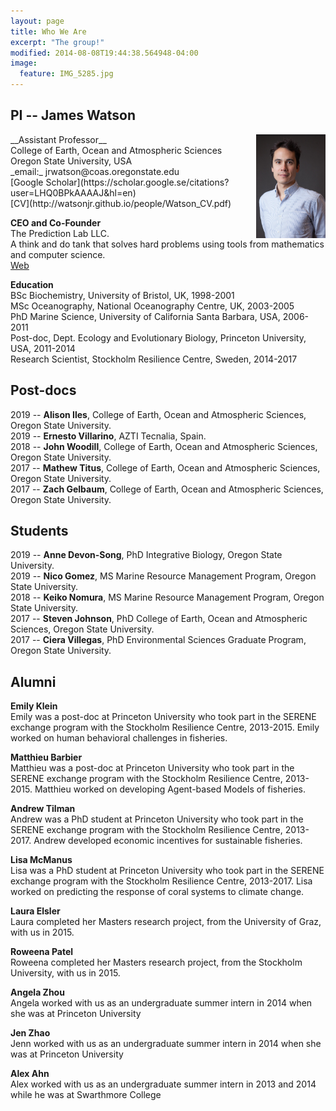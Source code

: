 ```yaml
---
layout: page
title: Who We Are
excerpt: "The group!"
modified: 2014-08-08T19:44:38.564948-04:00
image:
  feature: IMG_5285.jpg
---
```



## PI -- James Watson
<img style="float: right" src="james_watson_lowres_head.jpg" width="22%" />
__Assistant Professor__<br>
College of Earth, Ocean and Atmospheric Sciences<br>
Oregon State University, USA<br>
_email:_ jrwatson@coas.oregonstate.edu<br>
[Google Scholar](https://scholar.google.se/citations?user=LHQ0BPkAAAAJ&hl=en)<br>
[CV](http://watsonjr.github.io/people/Watson_CV.pdf)<br>

__CEO and Co-Founder__<br>
The Prediction Lab LLC.<br>
A think and do tank that solves hard problems using tools from mathematics and computer science.<br>
[Web](https://thepredictionlab.com/)<br>

__Education__<br>
BSc Biochemistry, University of Bristol, UK, 1998-2001<br>
MSc Oceanography, National Oceanography Centre, UK, 2003-2005<br>
PhD Marine Science, University of California Santa Barbara, USA, 2006-2011<br>
Post-doc, Dept. Ecology and Evolutionary Biology, Princeton University, USA, 2011-2014<br>
Research Scientist, Stockholm Resilience Centre, Sweden, 2014-2017<br>

## Post-docs
2019 -- **Alison Iles**, College of Earth, Ocean and Atmospheric Sciences, Oregon State University.<br>
2019 -- **Ernesto Villarino**, AZTI Tecnalia, Spain.<br>
2018 -- **John Woodill**, College of Earth, Ocean and Atmospheric Sciences, Oregon State University.<br>
2017 -- **Mathew Titus**, College of Earth, Ocean and Atmospheric Sciences, Oregon State University.<br>
2017 -- **Zach Gelbaum**, College of Earth, Ocean and Atmospheric Sciences, Oregon State University.<br>

## Students
2019 -- **Anne Devon-Song**, PhD Integrative Biology, Oregon State University. <br>
2019 -- **Nico Gomez**, MS Marine Resource Management Program, Oregon State University. <br>
2018 -- **Keiko Nomura**, MS Marine Resource Management Program, Oregon State University. <br>
2017 -- **Steven Johnson**, PhD College of Earth, Ocean and Atmospheric Sciences, Oregon State University.<br>
2017 -- **Ciera Villegas**, PhD Environmental Sciences Graduate Program, Oregon State University.

## Alumni
__Emily Klein__<br>
Emily was a post-doc at Princeton University who took part in the SERENE exchange program with the Stockholm Resilience Centre, 2013-2015. Emily worked on human behavioral challenges in fisheries.<br>

__Matthieu Barbier__<br>
Matthieu was a post-doc at Princeton University who took part in the SERENE exchange program with the Stockholm Resilience Centre, 2013-2015. Matthieu worked on developing Agent-based Models of fisheries.<br>

__Andrew Tilman__<br>
Andrew was a PhD student at Princeton University who took part in the SERENE exchange program with the Stockholm Resilience Centre, 2013-2017. Andrew developed economic incentives for sustainable fisheries.<br> 

__Lisa McManus__<br>
Lisa was a PhD student at Princeton University who took part in the SERENE exchange program with the Stockholm Resilience Centre, 2013-2017. Lisa worked on predicting the response of coral systems to climate change.<br>

__Laura Elsler__<br>
Laura completed her Masters research project, from the University of Graz, with us in 2015.<br>

__Roweena Patel__<br>
Roweena completed her Masters research project, from the Stockholm University, with us in 2015.<br>

__Angela Zhou__<br>
Angela worked with us as an undergraduate summer intern in 2014 when she was at Princeton University <br>

__Jen Zhao__<br>
Jenn worked with us as an undergraduate summer intern in 2014 when she was at Princeton University <br>

__Alex Ahn__<br>
Alex worked with us as an undergraduate summer intern in 2013 and 2014 while he was at Swarthmore College <br>

